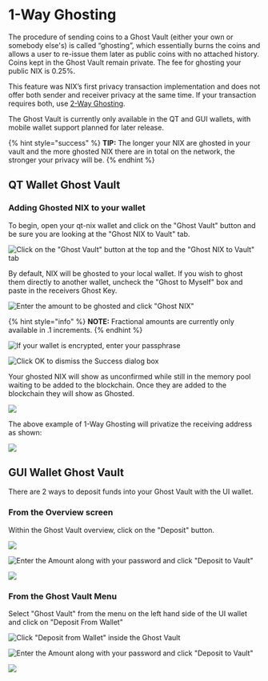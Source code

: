 # 1-Way Ghosting

The procedure of sending coins to a Ghost Vault \(either your own or somebody else's\) is called “ghosting”, which essentially burns the coins and allows a user to re-issue them later as public coins with no attached history. Coins kept in the Ghost Vault remain private. The fee for ghosting your public NIX is 0.25%.

This feature was NIX’s first privacy transaction implementation and does not offer both sender and receiver privacy at the same time. If your transaction requires both, use [2-Way Ghosting](2-way-ghosting.md).

The Ghost Vault is currently only available in the QT and GUI wallets, with mobile wallet support planned for later release.

{% hint style="success" %}
**TIP:** The longer your NIX are ghosted in your vault and the more ghosted NIX there are in total on the network, the stronger your privacy will be.
{% endhint %}

## QT Wallet Ghost Vault

### Adding Ghosted NIX to your wallet

To begin, open your qt-nix wallet and click on the "Ghost Vault" button and be sure you are looking at the "Ghost NIX to Vault" tab.

![Click on the &quot;Ghost Vault&quot; button at the top and the &quot;Ghost NIX to Vault&quot; tab](../../.gitbook/assets/qt-ghostvault.png)

By default, NIX will be ghosted to your local wallet. If you wish to ghost them directly to another wallet, uncheck the "Ghost to Myself" box and paste in the receivers Ghost Key.

![Enter the amount to be ghosted and click &quot;Ghost NIX&quot;](../../.gitbook/assets/qt-ghostingtomyself.png)

{% hint style="info" %}
**NOTE:** Fractional amounts are currently only available in .1 increments.
{% endhint %}

![If your wallet is encrypted, enter your passphrase](../../.gitbook/assets/qt-unlock.png)

![Click OK to dismiss the Success dialog box](../../.gitbook/assets/qt-ghostingsuccess.png)

Your ghosted NIX will show as unconfirmed while still in the memory pool waiting to be added to the blockchain. Once they are added to the blockchain they will show as Ghosted.

![](../../.gitbook/assets/qt-ghosted.png)

The above example of 1-Way Ghosting will privatize the receiving address as shown:

![](../../.gitbook/assets/1wayghosttx.png)

## GUI Wallet Ghost Vault

There are 2 ways to deposit funds into your Ghost Vault with the UI wallet.

### From the Overview screen

Within the Ghost Vault overview, click on the "Deposit" button.

![](../../.gitbook/assets/ui-overviewghoststart.png)

![Enter the Amount along with your password and click &quot;Deposit to Vault&quot;](../../.gitbook/assets/ui-overviewghostdeposit.png)

![](../../.gitbook/assets/ui-overviewghostingsuccess.png)

### From the Ghost Vault Menu

Select "Ghost Vault" from the menu on the left hand side of the UI wallet and click on "Deposit From Wallet"

![Click &quot;Deposit from Wallet&quot; inside the Ghost Vault](../../.gitbook/assets/ui-ghostvaultdeposit.png)

![Enter the Amount along with your password and click &quot;Deposit to Vault&quot;](../../.gitbook/assets/ui-ghostvaultghosting.png)

![](../../.gitbook/assets/ui-ghostvaultghostingsuccess.png)

